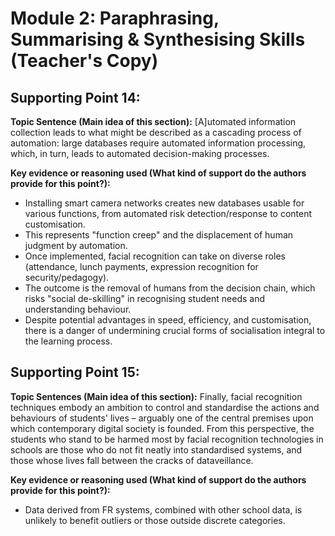 <!-- Page 20 -->

# Module 2: Paraphrasing, Summarising & Synthesising Skills (Teacher's Copy)

## Supporting Point 14:

**Topic Sentence (Main idea of this section):** [A]utomated information collection leads to what might be described as a cascading process of automation: large databases require automated information processing, which, in turn, leads to automated decision-making processes.

**Key evidence or reasoning used (What kind of support do the authors provide for this point?):**

- Installing smart camera networks creates new databases usable for various functions, from automated risk detection/response to content customisation.
- This represents "function creep" and the displacement of human judgment by automation.
- Once implemented, facial recognition can take on diverse roles (attendance, lunch payments, expression recognition for security/pedagogy).
- The outcome is the removal of humans from the decision chain, which risks "social de-skilling" in recognising student needs and understanding behaviour.
- Despite potential advantages in speed, efficiency, and customisation, there is a danger of undermining crucial forms of socialisation integral to the learning process.

## Supporting Point 15:

**Topic Sentences (Main idea of this section):** Finally, facial recognition techniques embody an ambition to control and standardise the actions and behaviours of students' lives – arguably one of the central premises upon which contemporary digital society is founded. From this perspective, the students who stand to be harmed most by facial recognition technologies in schools are those who do not fit neatly into standardised systems, and those whose lives fall between the cracks of dataveillance.

**Key evidence or reasoning used (What kind of support do the authors provide for this point?):**

- Data derived from FR systems, combined with other school data, is unlikely to benefit outliers or those outside discrete categories.

<!-- Copyright: © 2025 Language Centre-HKBU -->